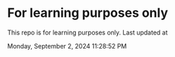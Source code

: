 # For learning purposes only
This repo is for learning purposes only.
Last updated at

Monday, September 2, 2024 11:28:52 PM

